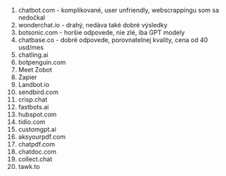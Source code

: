 1. chatbot.com - komplikované, user unfriendly, webscrappingu som sa nedočkal
2. wonderchat.io - drahý, nedáva také dobré výsledky
3. botsonic.com - horšie odpovede, nie zlé, iba GPT modely
4. chatbase.co  - dobré odpovede, porovnatelnej kvality, cena od 40 usd/mes
5. chatling.ai 
6. botpenguin.com
7. Meet Zobot
8. Zapier 
9. Landbot.io
10. sendbird.com
11. crisp.chat
12. fastbots.ai
13. hubspot.com
14. tidio.com
15. customgpt.ai
16. aksyourpdf.com
17. chatpdf.com
18. chatdoc.com
19. collect.chat
20. tawk.to